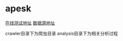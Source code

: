 # apesk
[在线测试地址](http://www.apesk.com/advantage-detecting/) 
[数据源地址](http://www.apesk.com/mensa/common_report_getid/youshi_report_admin.asp?id=389179)

crawler目录下为爬虫目录
analysis目录下为相关分析过程
